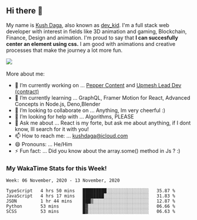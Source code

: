 ## Hi there 👋
My name is [Kush Daga](https://kushdaga.webflow.io), also known as [dev_kid](https://instagram.com/dev_kid). I'm a full stack web developer with interest in fields like 3D animation and gaming, Blockchain, Finance, Design and animation. I'm proud to say that **I can succesfully center an element using css.** I am good with animations and creative processes that make the journey a lot more fun.

![](https://komarev.com/ghpvc/?username=kush-daga&style=flat-square&color=red)
<br></br>
More about me:

- 🔭 I’m currently working on ... [Pepper Content](https://peppercontent.in) and [Upmesh Lead Dev (contract)](https://upmesh.io)
- 🌱 I’m currently learning ... GraphQL, Framer Motion for React, Advanced Concepts in Node.js, Deno,Blender
- 👯 I’m looking to collaborate on ... Anything, Im very cheerful :)
- 🤔 I’m looking for help with ... Algorithms, PLEASE
- 💬 Ask me about ... React is my forte, but ask me about anything, if I dont know, Ill search for it with you! 
- 📫 How to reach me: ... kushdaga@icloud.com
- 😄 Pronouns: ... He/Him
- ⚡ Fun fact: ... Did you know about the array.some() method in Js ? :)

### My WakaTime Stats for this Week!
<!--START_SECTION:waka-->
```text
Week: 06 November, 2020 - 13 November, 2020

TypeScript   4 hrs 50 mins   █████████░░░░░░░░░░░░░░░░   35.87 % 
JavaScript   4 hrs 17 mins   ████████░░░░░░░░░░░░░░░░░   31.83 % 
JSON         1 hr 44 mins    ███▒░░░░░░░░░░░░░░░░░░░░░   12.87 % 
Python       53 mins         █▓░░░░░░░░░░░░░░░░░░░░░░░   06.66 % 
SCSS         53 mins         █▓░░░░░░░░░░░░░░░░░░░░░░░   06.63 % 
```
<!--END_SECTION:waka-->
